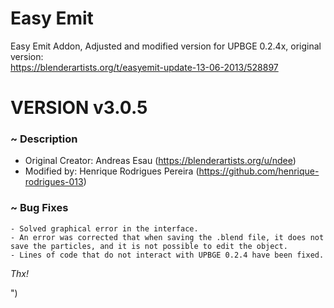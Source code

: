 # Easy Emit
Easy Emit Addon, Adjusted and modified version for UPBGE 0.2.4x, original version:<br> https://blenderartists.org/t/easyemit-update-13-06-2013/528897

# VERSION v3.0.5

### ~ Description
- Original Creator: Andreas Esau (https://blenderartists.org/u/ndee)<br>
- Modified by: Henrique Rodrigues Pereira (https://github.com/henrique-rodrigues-013)

### ~ Bug Fixes

```
- Solved graphical error in the interface.
- An error was corrected that when saving the .blend file, it does not save the particles, and it is not possible to edit the object.
- Lines of code that do not interact with UPBGE 0.2.4 have been fixed.
```

_Thx!_

")

